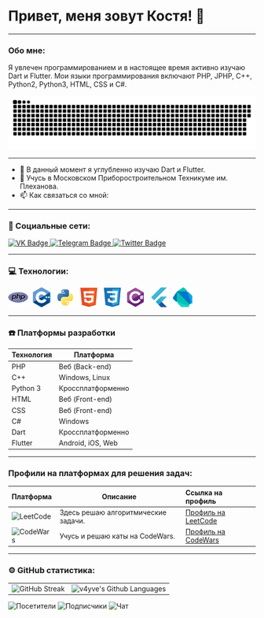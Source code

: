 # Привет, меня зовут Костя! 👋

---

### Обо мне:

Я увлечен программированием и в настоящее время активно изучаю Dart и Flutter. Мои языки программирования включают PHP, JPHP, C++, Python2, Python3, HTML, CSS и C#.

<p align="center">
 <img width="600" src="assets/icons/snake.svg" alt="snake"/>
</p>

---

- 🌱 В данный момент я углубленно изучаю Dart и Flutter.
- 🔭 Учусь в Московском Приборостроительном Техникуме им. Плеханова.
- 📫 Как связаться со мной:  

---

### 🤝 Социальные сети:

  <div id="badges">
    <a href="https://vk.com/v4yve" target="_blank">
      <img src="https://cdn-icons-png.flaticon.com/512/145/145813.png" width="40" height="40" alt="VK Badge"/>
    </a>
    <a href="https://t.me/v4yve" target="_blank">
      <img src="https://cdn-icons-png.flaticon.com/512/2111/2111646.png" width="40" height="40" alt="Telegram Badge"/>
    </a>
    <a href="https://www.youtube.com/v4yve" target="_blank">
      <img src="https://cdn-icons-png.flaticon.com/512/3670/3670147.png" width="40" height="40" alt="Twitter Badge"/>
    </a>
  </div>

---

### 💻 Технологии:

<div>
  <img src="https://github.com/devicons/devicon/blob/master/icons/php/php-original.svg" title="PHP" alt="PHP" width="40" height="40"/>&nbsp
  <img src="https://github.com/devicons/devicon/blob/master/icons/cplusplus/cplusplus-original.svg" title="C++" alt="C++" width="40" height="40"/>&nbsp
  <img src="https://github.com/devicons/devicon/blob/master/icons/python/python-original.svg" title="Python" alt="Python" width="40" height="40"/>&nbsp
  <img src="https://github.com/devicons/devicon/blob/master/icons/html5/html5-original.svg" title="HTML" alt="HTML" width="40" height="40"/>&nbsp
  <img src="https://github.com/devicons/devicon/blob/master/icons/css3/css3-original.svg" title="CSS" alt="CSS" width="40" height="40"/>&nbsp
  <img src="https://github.com/devicons/devicon/blob/master/icons/csharp/csharp-original.svg" title="C#" alt="C#" width="40" height="40"/>&nbsp
  <img src="https://github.com/devicons/devicon/blob/master/icons/flutter/flutter-original.svg" title="Flutter" alt="Flutter" width="40" height="40"/>&nbsp
  <img src="https://github.com/devicons/devicon/blob/master/icons/dart/dart-original.svg" title="Dart" alt="Dart" width="40" height="40"/>&nbsp
</div>

---

### ☎️ Платформы разработки

<table>
	<thead>
		<tr>
			<th>Технология</th>
			<th>Платформа</th>
		</tr>
	</thead>
	<tbody>
		<tr>
			<td>PHP</td>
			<td>Веб (Back-end)</td>
		</tr>
    	<tr>
      		<td>С++</td>
      		<td>Windows, Linux</td>
    	</tr>
    	<tr>
      		<td>Python 3</td>
      		<td>Кроссплатформенно</td>
    	</tr>
    	<tr>
      		<td>HTML</td>
      		<td>Веб (Front-end)</td>
    	</tr>
    	<tr>
      		<td>CSS</td>
      		<td>Веб (Front-end)</td>
    	</tr>
    	<tr>
      		<td>C#</td>
      		<td>Windows</td>
    	</tr>
    	<tr>
      		<td>Dart</td>
      		<td>Кроссплатформенно</td>
    	</tr>
    	<tr>
      		<td>Flutter</td>
      		<td>Android, iOS, Web</td>
    	</tr>
  	</tbody>
</table>

---

### Профили на платформах для решения задач:

<table>
  <thead>
    <tr>
      <th align="left">Платформа</th>
	  <th>Описание</th>
      <th align="left">Ссылка на профиль</th>
    </tr>
  </thead>
  <tbody>
    <tr>
      <td align="left"><img src="https://img.shields.io/badge/LeetCode-000000?style=for-the-badge&logo=LeetCode&logoColor=#d16c06" alt="LeetCode"/></td>
	  <td>Здесь решаю алгоритмические задачи.</td>
      <td align="left"><a href="https://leetcode.com/v4yve/">Профиль на LeetCode</a></td>
    </tr>
    <tr>
      <td align="left"><img src="https://img.shields.io/badge/Codewars-B1361E?style=for-the-badge&logo=codewars&logoColor=#d16c06" alt="CodeWars"/></td>
	  <td>Учусь и решаю каты на CodeWars.</td>
      <td align="left"><a href="https://www.codewars.com/users/v4yve">Профиль на CodeWars</a></td>
    </tr>
  </tbody>
</table>

---

### ⚙️ GitHub статистика:

<table>
  <tr>
    <td>
      <img width="430px" src="http://github-readme-streak-stats.herokuapp.com?user=v4yve&theme=dark&locale=ru&currStreakNum=EBEBEB&background=45%2C0065EB%2C8000EB&hide_border=true" alt="GitHub Streak" />
    </td>
    <td>
      <img height="170px" alt="v4yve's Github Languages" src="https://github-readme-stats-sigma-five.vercel.app/api/top-langs/?username=v4yve&layout=compact&theme=dark&locale=ru&bg_color=DEG,8000EB,0065EB&hide_border=true&currStreakNum=EBEBEB" />
    </td>
  </tr>
</table>


![Посетители](https://api.visitorbadge.io/api/visitors?path=v4yve&label=%D0%9F%D0%BE%D1%81%D0%B5%D1%82%D0%B8%D1%82%D0%B5%D0%BB%D0%B8&countColor=%23007ec6)
![Подписчики](https://img.shields.io/github/followers/v4yve?label=%D0%9F%D0%BE%D0%B4%D0%BF%D0%B8%D1%81%D1%87%D0%B8%D0%BA%D0%B8&style=for-the-badge)
![Чат](https://img.shields.io/discord/658658120309932062?style=for-the-badge&label=%D0%A7%D0%90%D0%A2&color=%23007ec6)
